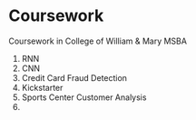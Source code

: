 # Coursework
Coursework in College of William &amp; Mary MSBA

1. RNN
2. CNN
5. Credit Card Fraud Detection
6. Kickstarter
7. Sports Center Customer Analysis
8. 
